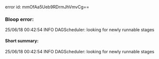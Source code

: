 error id: mmOfAa5Ueb9RDrmJhVmvCg==
### Bloop error:

25/06/18 00:42:54 INFO DAGScheduler: looking for newly runnable stages
#### Short summary: 

25/06/18 00:42:54 INFO DAGScheduler: looking for newly runnable stages